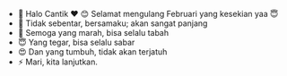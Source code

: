 - 👋 Halo Cantik ❤ 
  😊 Selamat mengulang Februari yang kesekian yaa 😇
- 🌱 Tidak sebentar, bersamaku; akan sangat panjang 
- 💞️ Semoga yang marah, bisa selalu tabah
- 😇 Yang tegar, bisa selalu sabar
- 😍 Dan yang tumbuh, tidak akan terjatuh
- ⚡ Mari, kita lanjutkan. 

<!---
farhanadli/farhanadli is a ✨ special ✨ repository because its `README.md` (this file) appears on your GitHub profile.
You can click the Preview link to take a look at your changes.
--->
